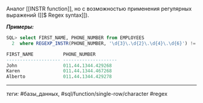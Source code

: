 Аналог [[INSTR function]], но с возможностью применения регулярных выражений ([[$ Regex syntax]]).

***Примеры:***
```sql
SQL> select FIRST_NAME, PHONE_NUMBER from EMPLOYEES
  2  where REGEXP_INSTR(PHONE_NUMBER, '\d{3}\.\d{2}\.\d{4}\.\d{6}') != 0;

FIRST_NAME           PHONE_NUMBER
-------------------- --------------------
John                 011.44.1344.429268
Karen                011.44.1344.467268
Alberto              011.44.1344.429278
```
---
*теги:* #базы_данных, #sql/function/single-row/character  #regex 